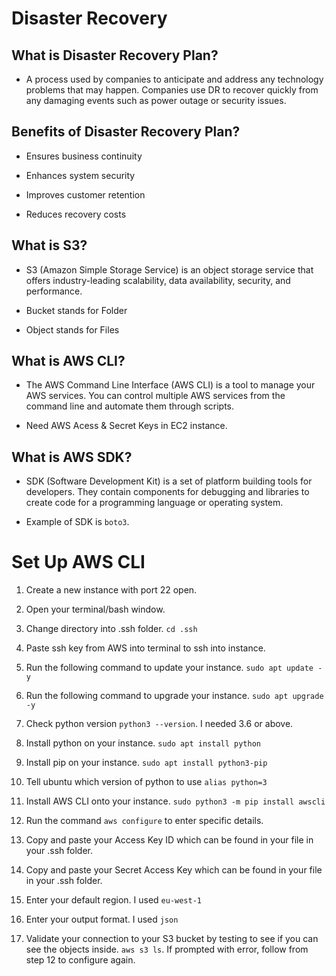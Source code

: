 # Disaster Recovery

## What is Disaster Recovery Plan?

- A process used by companies to anticipate and address any technology problems that may happen. Companies use DR to recover quickly from any damaging events such as power outage or security issues.

## Benefits of Disaster Recovery Plan?

- Ensures business continuity

- Enhances system security

- Improves customer retention

- Reduces recovery costs

## What is S3?

- S3 (Amazon Simple Storage Service) is an object storage service that offers industry-leading scalability, data availability, security, and performance.

- Bucket stands for Folder
- Object stands for Files

## What is AWS CLI?

- The AWS Command Line Interface (AWS CLI) is a tool to manage your AWS services. You can control multiple AWS services from the command line and automate them through scripts.

- Need AWS Acess & Secret Keys in EC2 instance.

## What is AWS SDK?

- SDK (Software Development Kit) is a set of platform building tools for developers. They contain components for debugging and libraries to create code for a programming language or operating system.

- Example of SDK is `boto3`.

# Set Up AWS CLI

1.	Create a new instance with port 22 open.

2.	Open your terminal/bash window.
3.	Change directory into .ssh folder. `cd .ssh`
4.	Paste ssh key from AWS into terminal to ssh into instance.
5.	Run the following command to update your instance. `sudo apt update -y`
6.	Run the following command to upgrade your instance. `sudo apt upgrade -y`
7.	Check python version `python3 --version`. I needed 3.6 or above.
8.	Install python on your instance. `sudo apt install python`
9.	Install pip on your instance. `sudo apt install python3-pip`
10.	Tell ubuntu which version of python to use `alias python=3`
11.	Install AWS CLI onto your instance. `sudo python3 -m pip install awscli`
12.	Run the command `aws configure` to enter specific details.
13.	Copy and paste your Access Key ID which can be found in your file in your .ssh folder.
14.	Copy and paste your Secret Access Key which can be found in your file in your .ssh folder.
15.	Enter your default region. I used `eu-west-1`
16.	Enter your output format. I used `json`
17.	Validate your connection to your S3 bucket by testing to see if you can see the objects inside. `aws s3 ls`. If prompted with error, follow from step 12 to configure again.

